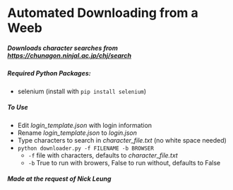 # Automated Downloading from a Weeb
##### Downloads character searches from https://chunagon.ninjal.ac.jp/chj/search

##### Required Python Packages:
* selenium (install with `pip install selenium`)

##### To Use
* Edit *login_template.json* with login information
* Rename *login_template.json* to *login.json*
* Type characters to search in *character_file.txt* (no white space needed)
* `python downloader.py -f FILENAME -b BROWSER`
    * `-f` file with characters, defaults to *character_file.txt*
    * `-b` True to run with browers, False to run without, defaults to False
##### Made at the request of Nick Leung